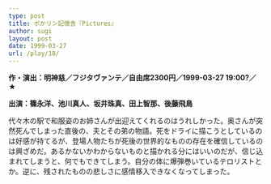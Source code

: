 ```yaml
---
type: post
title: ポかリン記憶舎『Pictures』
author: sugi
layout: post
date: 1999-03-27
url: /play/18/
---
```

**作・演出：明神慈／フジタヴァンテ／自由席2300円／1999-03-27 19:00?／★**

**出演：篠永洋、池川真人、坂井珠真、田上智那、後藤飛鳥**

代々木の駅で和服姿のお姉さんが出迎えてくれるのはうれしかった。奥さんが突然死んでしまった直後の、夫とその弟の物語。死をドライに描こうとしているのは好感が持てるが、登場人物たちが死後の世界的なものの存在を確信しているのは興ざめだ。あるかないかわからないものと描かれる分にはいいのだが、信じ込まれてしまうと、何でもできてしまう。自分の体に爆弾巻いているテロリストとか。逆に、残されたものの悲しさに感情移入できなくなってしまった。

